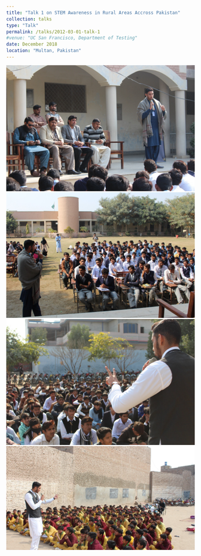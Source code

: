 ```yaml
---
title: "Talk 1 on STEM Awareness in Rural Areas Accross Pakistan"
collection: talks
type: "Talk"
permalink: /talks/2012-03-01-talk-1
#venue: "UC San Francisco, Department of Testing"
date: December 2018
location: "Multan, Pakistan"
---
```


![School 1(i)](./1.jpeg)
![School 1(ii)](./2.jpeg)
![School 2](./3.jpeg)
![School 3](./4.jpeg)
